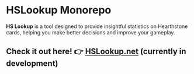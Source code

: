 
# HSLookup Monorepo

**HS Lookup** is a tool designed to provide insightful statistics on Hearthstone cards, helping you make better decisions and improve your gameplay.

## Check it out here! 👉 [HSLookup.net](hslookup.net) (currently in development)
